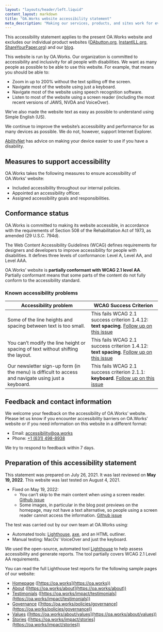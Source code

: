 ```yaml
---
layout: "layouts/header/left.liquid"
content_layout: markdown
title: "OA.Works website accessibility statement"
meta_description: "Making our services, products, and sites work for everyone."
---
```


This accessibility statement applies to the present OA.Works website and excludes our individual product websites ([OAbutton.org](https://oabutton.org), [InstantILL.org](https://instantill.org), [ShareYourPaper.org](https://shareyourpaper.org)) and our [blog](https://blog.oa.works/).

This website is run by OA.Works. Our organization is committed to accessibility and inclusivity for all people with disabilities. We want as many people as possible to be able to use this website. For example, that means you should be able to:

- Zoom in up to 200% without the text spilling off the screen.
- Navigate most of the website using just a keyboard.
- Navigate most of the website using speech recognition software.
- Listen to most of the website using a screen reader (including the most recent versions of JAWS, NVDA and VoiceOver).

We’ve also made the website text as easy as possible to understand using Simple English (US).

We continue to improve the website’s accessibility and performance for as many devices as possible. We do not, however, support Internet Explorer.

[AbilityNet](https://mcmw.abilitynet.org.uk/) has advice on making your device easier to use if you have a disability.

## Measures to support accessibility

OA.Works takes the following measures to ensure accessibility of OA.Works’ website:

- Included accessibility throughout our internal policies.
- Appointed an accessibility officer.
- Assigned accessibility goals and responsibilities.

## Conformance status

OA.Works is committed to making its website accessible, in accordance with the requirements of Section 508 of the Rehabilitation Act of 1973, as amended (29 U.S.C. 794d).

The Web Content Accessibility Guidelines (WCAG) defines requirements for designers and developers to improve accessibility for people with disabilities. It defines three levels of conformance: Level A, Level AA, and Level AAA.

OA.Works’ website is **partially conformant with WCAG 2.1 level AA**. Partially conformant means that some parts of the content do not fully conform to the accessibility standard.

### Known accessibility problems

| Accessibility problem                                                                                                                                                 | WCAG Success Criterion                                                                                                                        |
|-----------------------------------------------------------------------------------------------------------------------------------------------------------------------|-----------------------------------------------------------------------------------------------------------------------------------------------|
| Some of the line heights and spacing between text is too small.                                                                                                       | This fails WCAG 2.1 success criterion 1.4.12:  **text spacing**.  [Follow up on this issue](https://github.com/oaworks/oa-works/issues/124)   |
| You can’t modify the line height or spacing of text without shifting the layout.                                                                                      | This fails WCAG 2.1 success criterion 1.4.12: **text spacing**.  [Follow up on this issue](https://github.com/oaworks/oa-works/issues/125)    |
| Our newsletter sign-up form (in the menu) is difficult to access and navigate using just a keyboard.                                                                  | This fails WCAG 2.1 success criterion 2.1.1: **keyboard**.  [Follow up on this issue](https://github.com/oaworks/oa-works/issues/127)         |

## Feedback and contact information

We welcome your feedback on the accessibility of OA.Works’ website. Please let us know if you encounter accessibility barriers on OA.Works’ website or if you need information on this website in a different format:

- Email: [accessibility@oa.works](mailto:accessibility@oa.works)
- Phone: [+1 (631) 498-8938](tel:+16314988938)

We try to respond to feedback within 7 days.

## Preparation of this accessibility statement

This statement was prepared on July 26, 2021. It was last reviewed on **May 19, 2022**. This website was last tested on August 4, 2021.

- Fixed on May 19, 2022:
   - You can’t skip to the main content when using a screen reader. [Github issue](https://github.com/oaworks/oa-works/issues/126)
   - Some images, in particular in the blog post previews on the homepage, may not have a text alternative, so people using a screen reader cannot access the information. [Github issue](https://github.com/oaworks/oa-works/issues/128) 

The test was carried out by our own team at OA.Works using:

- Automated tools: [Lighthouse](https://developers.google.com/web/tools/lighthouse/), [axe](https://www.deque.com/axe/), and an HTML outliner.
- Manual testing: MacOs’ VoiceOver and just the keyboard.

We used the open-source, automated tool [Lighthouse](https://developers.google.com/web/tools/lighthouse/) to help assess accessibility and generate reports. The tool partially covers WCAG 2.1 Level AA requirements.

You can read the full Lighthouse test reports for the following sample pages of our website:

- [Homepage](https://lighthouse-dot-webdotdevsite.appspot.com//lh/html?url=https%3A%2F%2Foa.works%2F) ([https://oa.works](https://oa.works))
- [About](https://lighthouse-dot-webdotdevsite.appspot.com//lh/html?url=https%3A%2F%2Foa.works%2Fabout%2F) ([https://oa.works/about](https://oa.works/about))
- [Testimonials](https://lighthouse-dot-webdotdevsite.appspot.com//lh/html?url=https%3A%2F%2Foa.works%2Fimpact%2Ftestimonials%2F) ([https://oa.works/impact/testimonials](https://oa.works/impact/testimonials))
- [Governance](https://lighthouse-dot-webdotdevsite.appspot.com//lh/html?url=https%3A%2F%2Foa.works%2Fpolicies%2Fgovernance%2F) ([https://oa.works/policies/governance](https://oa.works/policies/governance))
- [Values](https://lighthouse-dot-webdotdevsite.appspot.com//lh/html?url=https%3A%2F%2Foa.works%2Fabout%2Fvalues) ([https://oa.works/about/values](https://oa.works/about/values))
- [Stories](https://lighthouse-dot-webdotdevsite.appspot.com//lh/html?url=https%3A%2F%2Foa.works%2Fimpact%2Fstories%2F) ([https://oa.works/impact/stories](https://oa.works/impact/stories))
